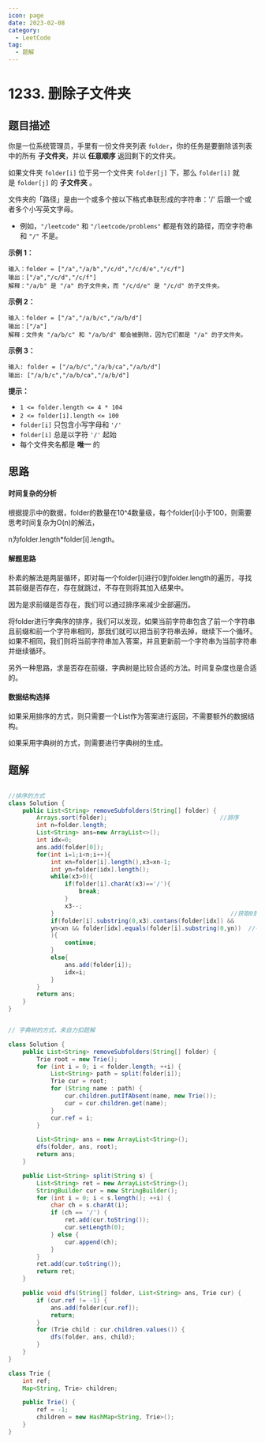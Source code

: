 ```yaml
---
icon: page
date: 2023-02-08
category:
  - LeetCode
tag:
  - 题解
---
```


# 1233. 删除子文件夹

## 题目描述

你是一位系统管理员，手里有一份文件夹列表 `folder`，你的任务是要删除该列表中的所有 **子文件夹**，并以 **任意顺序** 返回剩下的文件夹。

如果文件夹 `folder[i]` 位于另一个文件夹 `folder[j]` 下，那么 `folder[i]` 就是 `folder[j]` 的 **子文件夹** 。

文件夹的「路径」是由一个或多个按以下格式串联形成的字符串：'/' 后跟一个或者多个小写英文字母。

* 例如，`"/leetcode"` 和 `"/leetcode/problems"` 都是有效的路径，而空字符串和 `"/"` 不是。

**示例 1：**

```
输入：folder = ["/a","/a/b","/c/d","/c/d/e","/c/f"]
输出：["/a","/c/d","/c/f"]
解释："/a/b" 是 "/a" 的子文件夹，而 "/c/d/e" 是 "/c/d" 的子文件夹。
```

**示例 2：**

```
输入：folder = ["/a","/a/b/c","/a/b/d"]
输出：["/a"]
解释：文件夹 "/a/b/c" 和 "/a/b/d" 都会被删除，因为它们都是 "/a" 的子文件夹。
```

**示例 3：**

```
输入: folder = ["/a/b/c","/a/b/ca","/a/b/d"]
输出: ["/a/b/c","/a/b/ca","/a/b/d"]
```

**提示：**

* `1 <= folder.length <= 4 * 104`
* `2 <= folder[i].length <= 100`
* `folder[i]` 只包含小写字母和 `'/'`
* `folder[i]` 总是以字符 `'/'` 起始
* 每个文件夹名都是 **唯一** 的

## 思路

#### 时间复杂的分析

根据提示中的数据，folder的数量在10^4数量级，每个folder[i]小于100，则需要思考时间复杂为O(n)的解法，

n为folder.length*folder[i].length。

#### 解题思路

朴素的解法是两层循环，即对每一个folder[i]进行0到folder.length的遍历，寻找其前缀是否存在，存在就跳过，不存在则将其加入结果中。

因为是求前缀是否存在，我们可以通过排序来减少全部遍历。

将folder进行字典序的排序，我们可以发现，如果当前字符串包含了前一个字符串且前缀和前一个字符串相同，那我们就可以把当前字符串去掉，继续下一个循环。如果不相同，我们则将当前字符串加入答案，并且更新前一个字符串为当前字符串并继续循环。

另外一种思路，求是否存在前缀，字典树是比较合适的方法。时间复杂度也是合适的。

#### 数据结构选择

如果采用排序的方式，则只需要一个List作为答案进行返回，不需要额外的数据结构。

如果采用字典树的方式，则需要进行字典树的生成。

## 题解

```java

//排序的方式
class Solution {
    public List<String> removeSubfolders(String[] folder) {
        Arrays.sort(folder);                                //排序
        int n=folder.length;
        List<String> ans=new ArrayList<>();
        int idx=0;
        ans.add(folder[0]);
        for(int i=1;i<n;i++){
            int xn=folder[i].length(),x3=xn-1;
            int yn=folder[idx].length();
            while(x3>0){
                if(folder[i].charAt(x3)=='/'){
                    break;
                }
                x3--;
            }                                                  //获取0到最后一个‘/’字符间的子串
            if(folder[i].substring(0,x3).contans(folder[idx]) &&
            yn<xn && folder[idx].equals(folder[i].substring(0,yn))  //判断子串是否包含前一个字符串，同时前缀相同
            ){
                continue;
            }
            else{
                ans.add(folder[i]);
                idx=i;
            }
        }
        return ans;
    }
}


// 字典树的方式，来自力扣题解

class Solution {
    public List<String> removeSubfolders(String[] folder) {
        Trie root = new Trie();
        for (int i = 0; i < folder.length; ++i) {
            List<String> path = split(folder[i]);
            Trie cur = root;
            for (String name : path) {
                cur.children.putIfAbsent(name, new Trie());
                cur = cur.children.get(name);
            }
            cur.ref = i;
        }

        List<String> ans = new ArrayList<String>();
        dfs(folder, ans, root);
        return ans;
    }

    public List<String> split(String s) {
        List<String> ret = new ArrayList<String>();
        StringBuilder cur = new StringBuilder();
        for (int i = 0; i < s.length(); ++i) {
            char ch = s.charAt(i);
            if (ch == '/') {
                ret.add(cur.toString());
                cur.setLength(0);
            } else {
                cur.append(ch);
            }
        }
        ret.add(cur.toString());
        return ret;
    }

    public void dfs(String[] folder, List<String> ans, Trie cur) {
        if (cur.ref != -1) {
            ans.add(folder[cur.ref]);
            return;
        }
        for (Trie child : cur.children.values()) {
            dfs(folder, ans, child);
        }
    }
}

class Trie {
    int ref;
    Map<String, Trie> children;

    public Trie() {
        ref = -1;
        children = new HashMap<String, Trie>();
    }
}


```
